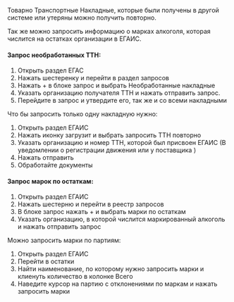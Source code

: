 Товарно Транспортные Накладные, которые были получены в другой системе или утеряны можно получить повторно. 

Так же можно запросить информацию о марках алкоголя, которая числится на остатках организации в ЕГАИС. 

#### Запрос необработанных ТТН:
1. Открыть раздел ЕГАС
2. Нажать шестеренку и перейти в раздел запросов
3. Нажать + в блоке запрос и выбрать Необработанные накладные
4. Указать организацию получателя ТТН и нажать отправить запрос. 
5. Перейдите в запрос и утвердите его, так же и со всеми накладными

Что бы запросить только одну накладную нужно:
1. Открыть раздел ЕГАИС
2. Нажать иконку загрузит и выбрать запросить ТТН повторно
3. Указать организацию и номер ТТН, которой был присвоен ЕГАИС (В уведомлении о регистрации движения или у поставщика )
4. Нажать отправить
5. Обработайте документы

#### Запрос марок по остаткам:
1. Открыть раздел ЕГАИС
2. Нажать шестерню и перейти в реестр запросов
3. В блоке запрос нажать + и выбрать марки по остаткам
4. Указать организацию, в которой числится маркированный алкоголь и нажать отправить запрос

Можно запросить марки по партиям:
1. Открыть раздел ЕГАИС
2. Перейти в остатки
3. Найти наименование, по которому нужно запросить марки и клиенуть количество в колонке Всего
4. Наведите курсор на партию с отклонениями по маркам и нажать запросить марки
